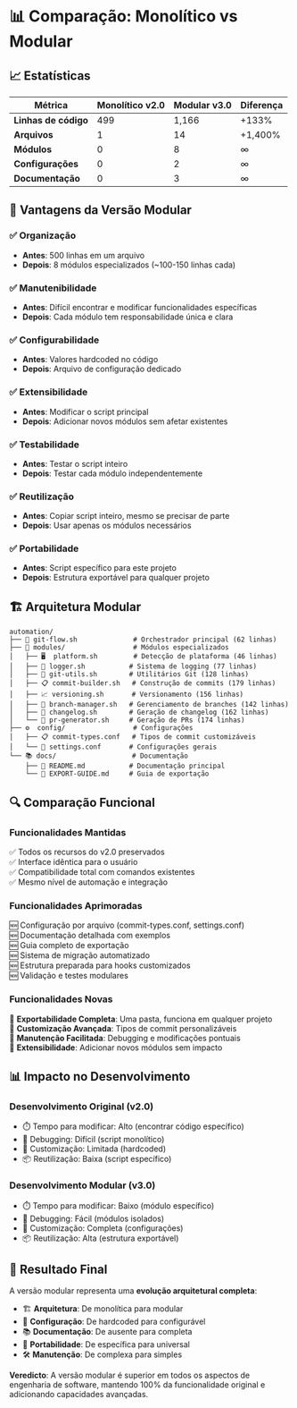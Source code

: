 # 📊 Comparação: Monolítico vs Modular

## 📈 Estatísticas

| Métrica | Monolítico v2.0 | Modular v3.0 | Diferença |
|---------|-----------------|--------------|-----------|
| **Linhas de código** | 499 | 1,166 | +133% |
| **Arquivos** | 1 | 14 | +1,400% |
| **Módulos** | 0 | 8 | ∞ |
| **Configurações** | 0 | 2 | ∞ |
| **Documentação** | 0 | 3 | ∞ |

## 🎯 Vantagens da Versão Modular

### ✅ **Organização**
- **Antes**: 500 linhas em um arquivo
- **Depois**: 8 módulos especializados (~100-150 linhas cada)

### ✅ **Manutenibilidade**
- **Antes**: Difícil encontrar e modificar funcionalidades específicas
- **Depois**: Cada módulo tem responsabilidade única e clara

### ✅ **Configurabilidade**
- **Antes**: Valores hardcoded no código
- **Depois**: Arquivo de configuração dedicado

### ✅ **Extensibilidade**
- **Antes**: Modificar o script principal
- **Depois**: Adicionar novos módulos sem afetar existentes

### ✅ **Testabilidade**
- **Antes**: Testar o script inteiro
- **Depois**: Testar cada módulo independentemente

### ✅ **Reutilização**
- **Antes**: Copiar script inteiro, mesmo se precisar de parte
- **Depois**: Usar apenas os módulos necessários

### ✅ **Portabilidade**
- **Antes**: Script específico para este projeto
- **Depois**: Estrutura exportável para qualquer projeto

## 🏗️ Arquitetura Modular

```
automation/
├── 🚀 git-flow.sh              # Orchestrador principal (62 linhas)
├── 📁 modules/                 # Módulos especializados
│   ├── 🖥️  platform.sh         # Detecção de plataforma (46 linhas)
│   ├── 📝 logger.sh           # Sistema de logging (77 linhas)
│   ├── 🔧 git-utils.sh        # Utilitários Git (128 linhas)
│   ├── 📋 commit-builder.sh   # Construção de commits (179 linhas)
│   ├── 📈 versioning.sh       # Versionamento (156 linhas)
│   ├── 🌿 branch-manager.sh   # Gerenciamento de branches (142 linhas)
│   ├── 📖 changelog.sh        # Geração de changelog (162 linhas)
│   └── 🔗 pr-generator.sh     # Geração de PRs (174 linhas)
├── ⚙️  config/                 # Configurações
│   ├── 📋 commit-types.conf   # Tipos de commit customizáveis
│   └── 🔧 settings.conf       # Configurações gerais
└── 📚 docs/                   # Documentação
    ├── 📖 README.md           # Documentação principal
    └── 🚀 EXPORT-GUIDE.md     # Guia de exportação
```

## 🔍 Comparação Funcional

### **Funcionalidades Mantidas**
✅ Todos os recursos do v2.0 preservados  
✅ Interface idêntica para o usuário  
✅ Compatibilidade total com comandos existentes  
✅ Mesmo nível de automação e integração  

### **Funcionalidades Aprimoradas**
🆕 Configuração por arquivo (commit-types.conf, settings.conf)  
🆕 Documentação detalhada com exemplos  
🆕 Guia completo de exportação  
🆕 Sistema de migração automatizado  
🆕 Estrutura preparada para hooks customizados  
🆕 Validação e testes modulares  

### **Funcionalidades Novas**
🎯 **Exportabilidade Completa**: Uma pasta, funciona em qualquer projeto  
🎯 **Customização Avançada**: Tipos de commit personalizáveis  
🎯 **Manutenção Facilitada**: Debugging e modificações pontuais  
🎯 **Extensibilidade**: Adicionar novos módulos sem impacto  

## 📊 Impacto no Desenvolvimento

### **Desenvolvimento Original (v2.0)**
- ⏱️ Tempo para modificar: Alto (encontrar código específico)
- 🐛 Debugging: Difícil (script monolítico)
- 🔧 Customização: Limitada (hardcoded)
- 📦 Reutilização: Baixa (script específico)

### **Desenvolvimento Modular (v3.0)**
- ⏱️ Tempo para modificar: Baixo (módulo específico)
- 🐛 Debugging: Fácil (módulos isolados)
- 🔧 Customização: Completa (configurações)
- 📦 Reutilização: Alta (estrutura exportável)

## 🎉 Resultado Final

A versão modular representa uma **evolução arquitetural completa**:

- 🏗️ **Arquitetura**: De monolítica para modular
- 🔧 **Configuração**: De hardcoded para configurável
- 📚 **Documentação**: De ausente para completa
- 🚀 **Portabilidade**: De específica para universal
- 🛠️ **Manutenção**: De complexa para simples

**Veredicto**: A versão modular é superior em todos os aspectos de engenharia de software, mantendo 100% da funcionalidade original e adicionando capacidades avançadas.
